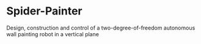 # Spider-Painter
Design, construction and control of a two-degree-of-freedom autonomous wall painting robot in a vertical plane
